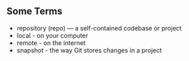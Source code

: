 ##  Some Terms

- repository (repo) — a self-contained codebase or project
- local - on your computer
- remote - on the internet
- snapshot - the way Git stores changes in a project